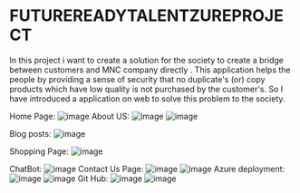# FUTUREREADYTALENTZUREPROJECT
In this project i want to create a solution for the society to create a bridge between customers and MNC company directly .
This application helps the people by providing a sense of security that no duplicate's (or) copy products which have low quality is not purchased by the customer's.
So I have introduced a application on web to solve this problem to the society.

Home Page:
![image](https://user-images.githubusercontent.com/103208320/175764414-1a0f30ef-4b4c-42d9-9314-91d7b265db6a.png)
About US:
![image](https://user-images.githubusercontent.com/103208320/175764447-4e0fe89f-cd39-487d-822d-6ab70b7f6455.png)
![image](https://user-images.githubusercontent.com/103208320/175764455-e3519b54-25a2-4f05-9502-cfa4919e91f5.png)

Blog posts:
![image](https://user-images.githubusercontent.com/103208320/175764495-8130745f-e1c1-4c1a-b310-083146a5157e.png)

Shopping Page:
![image](https://user-images.githubusercontent.com/103208320/175764548-7ac1ded6-db96-4b42-bcdb-d67a691295f5.png)

ChatBot:
![image](https://user-images.githubusercontent.com/103208320/175764966-339ff665-5314-4a81-bfdf-feaee081888e.png)
Contact Us Page:
![image](https://user-images.githubusercontent.com/103208320/175764994-9d91fb09-8172-44b3-b396-f59dc2d5a285.png)
![image](https://user-images.githubusercontent.com/103208320/175765327-9349d070-3ea9-497b-aa56-f5cf62cdc2de.png)
Azure deployment:
![image](https://user-images.githubusercontent.com/103208320/175765360-284bc6ce-fe14-4b6a-ae3a-b82720778325.png)
![image](https://user-images.githubusercontent.com/103208320/175765387-c6e497b4-09df-4d84-8d6b-c49d55f91299.png)
Git Hub:
![image](https://user-images.githubusercontent.com/103208320/175765399-7af8bacc-d8ce-420e-972c-f995a94a32fc.png)
![image](https://user-images.githubusercontent.com/103208320/175765406-e032d661-55b2-4e37-8c24-b68d1e29544d.png)




